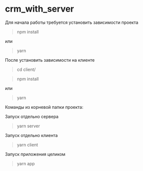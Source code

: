 # crm_with_server

Для начала работы требуется установить зависимости проекта 

>npm install

или
> yarn

После установить зависимости на клиенте
>cd client/

>npm install

или
> yarn

Команды из корневой папки проекта:

Запуск отдельно сервера
>yarn server

Запуск отдельно клиента
>yarn client

Запуск приложения целиком
>yarn app
